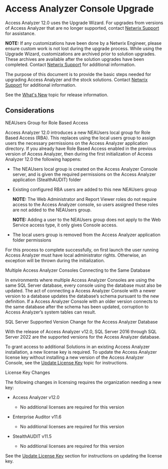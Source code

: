 # Access Analyzer Console Upgrade

Access Analyzer 12.0 uses the Upgrade Wizard. For upgrades from versions of Access Analyzer that are no longer supported, contact [Netwrix Support](https://www.netwrix.com/support.html) for assistance.

__NOTE:__ If any customizations have been done by a Netwrix Engineer, please ensure custom work is not lost during the upgrade process. While using the Upgrade Wizard, customizations are archived prior to solution upgrades. These archives are available after the solution upgrades have been completed. Contact [Netwrix Support](https://www.netwrix.com/support.html) for additional information.

The purpose of this document is to provide the basic steps needed for upgrading Access Analyzer and the stock solutions. Contact [Netwrix Support](https://www.netwrix.com/support.html) for additional information.

See the [What's New](/docs/accessanalyzer/accessanalyzer/enterpriseauditor/whatsnew.md) topic for release information.

## Considerations

NEAUsers Group for Role Based Access

Access Analyzer 12.0 introduces a new NEAUsers local group for Role Based Access (RBA). This replaces using the local users group to assign users the necessary permissions on the Access Analyzer application directory. If you already have Role Based Access enabled in the previous version of Access Analyzer, then during the first initialization of Access Analyzer 12.0 the following happens:

- The NEAUsers local group is created on the Access Analyzer Console server, and is given the required permissions on the Access Analyzer application (StealthAUDIT) folder
- Existing configured RBA users are added to this new NEAUsers group

  __NOTE:__ The Web Administrator and Report Viewer roles do not require access to the Access Analyzer console, so users assigned these roles are not added to the NEAUsers group.

  __NOTE:__ Adding a user to the NEAUsers group does not apply to the Web Service access type, it only gives Console access.
- The local users group is removed from the Access Analyzer application folder permissions

For this process to complete successfully, on first launch the user running Access Analyzer must have local administrator rights. Otherwise, an exception will be thrown during the initialization.

Multiple Access Analyzer Consoles Connecting to the Same Database

In environments where multiple Access Analyzer Consoles are using the same SQL Server database, every console using the database must also be updated. The act of connecting a Access Analyzer Console with a newer version to a database updates the database’s schema pursuant to the new definition. If a Access Analyzer Console with an older version connects to the same database after the schema has been updated, corruption to Access Analyzer’s system tables can result.

SQL Server Supported Version Change for the Access Analyzer Database

With the release of Access Analyzer v12.0, SQL Server 2016 through SQL Server 2022 are the supported versions for the Access Analyzer database.

To grant access to additional Solutions in an existing Access Analyzer installation, a new license key is required. To update the Access Analyzer license key without installing a new version of the Access Analyzer Console, see the [Update License Key](/docs/accessanalyzer/accessanalyzer/enterpriseauditor/install/application/updatelicense.md) topic for instructions.

License Key Changes

The following changes in licensing requires the organization needing a new key:

- Access Analyzer v12.0

  - No additional licenses are required for this version
- Enterprise Auditor v11.6

  - No additional licenses are required for this version
- StealthAUDIT v11.5

  - No additional licenses are required for this version

See the [Update License Key](/docs/accessanalyzer/accessanalyzer/enterpriseauditor/install/application/updatelicense.md) section for instructions on updating the license key.
